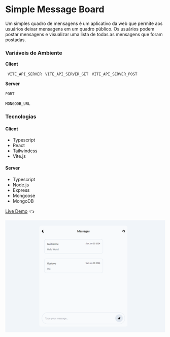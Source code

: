 # Simple Message Board

Um simples quadro de mensagens é um aplicativo da web que permite aos usuários deixar mensagens em um quadro público. Os usuários podem postar mensagens e visualizar uma lista de todas as mensagens que foram postadas.

### Variáveis de Ambiente 
**Client**

` VITE_API_SERVER`
` VITE_API_SERVER_GET`
` VITE_API_SERVER_POST`

**Server**

`PORT`

`MONGODB_URL`

### Tecnologias 

#### Client 
- Typescript
- React
- Tailwindcss
- Vite.js

#### Server
- Typescript
- Node.js
- Express
- Mongoose
- MongoDB


[Live Demo](https://jhenriquem.github.io/simple-message-board) :point_left:

<img src="./screenshot.png" alt="screenshot" />
